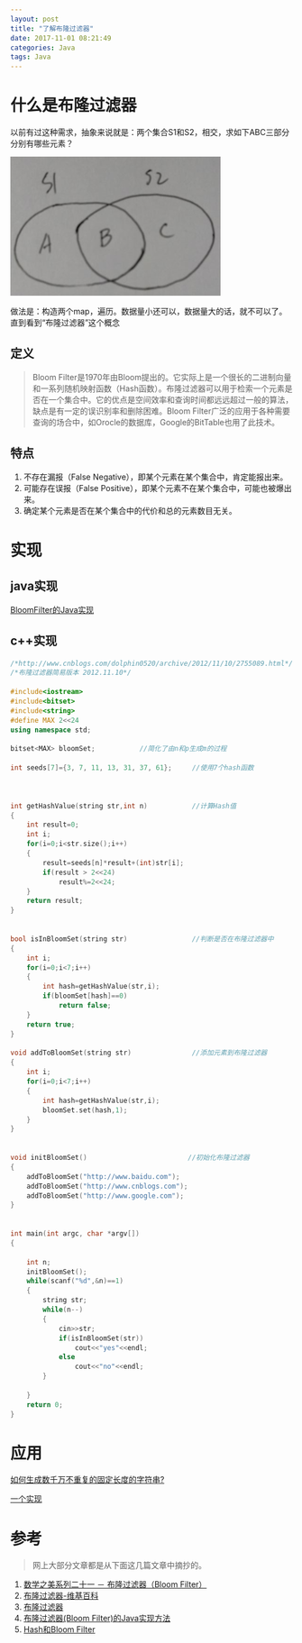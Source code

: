 ```yaml
---
layout: post
title: "了解布隆过滤器"
date: 2017-11-01 08:21:49
categories: Java
tags: Java
---
```



# 什么是布隆过滤器

以前有过这种需求，抽象来说就是：两个集合S1和S2，相交，求如下ABC三部分分别有哪些元素？

![](images/bloom01.png) 

做法是：构造两个map，遍历。数据量小还可以，数据量大的话，就不可以了。直到看到“布隆过滤器”这个概念

## 定义

> Bloom Filter是1970年由Bloom提出的。它实际上是一个很长的二进制向量和一系列随机映射函数（Hash函数）。布隆过滤器可以用于检索一个元素是否在一个集合中。它的优点是空间效率和查询时间都远远超过一般的算法，缺点是有一定的误识别率和删除困难。Bloom Filter广泛的应用于各种需要查询的场合中，如Orocle的数据库，Google的BitTable也用了此技术。

## 特点

1. 不存在漏报（False Negative），即某个元素在某个集合中，肯定能报出来。
2. 可能存在误报（False Positive），即某个元素不在某个集合中，可能也被爆出来。
3. 确定某个元素是否在某个集合中的代价和总的元素数目无关。

# 实现

## java实现

[BloomFilter的Java实现](https://gitee.com/yysue/samples/blob/master/wheelwheel/src/main/java/com/samples/BloomFilter.java)

## c++实现

```c++
/*http://www.cnblogs.com/dolphin0520/archive/2012/11/10/2755089.html*/
/*布隆过滤器简易版本 2012.11.10*/

#include<iostream>
#include<bitset>
#include<string>
#define MAX 2<<24
using namespace std;

bitset<MAX> bloomSet;           //简化了由n和p生成m的过程 

int seeds[7]={3, 7, 11, 13, 31, 37, 61};     //使用7个hash函数 



int getHashValue(string str,int n)           //计算Hash值 
{
    int result=0;
    int i;
    for(i=0;i<str.size();i++)
    {
        result=seeds[n]*result+(int)str[i];
        if(result > 2<<24)
            result%=2<<24;
    }
    return result;
}


bool isInBloomSet(string str)                //判断是否在布隆过滤器中 
{
    int i;
    for(i=0;i<7;i++)
    {
        int hash=getHashValue(str,i);
        if(bloomSet[hash]==0)
            return false;
    }
    return true;
}

void addToBloomSet(string str)               //添加元素到布隆过滤器 
{
    int i;
    for(i=0;i<7;i++)
    {
        int hash=getHashValue(str,i);
        bloomSet.set(hash,1);
    }
}


void initBloomSet()                         //初始化布隆过滤器 
{
    addToBloomSet("http://www.baidu.com");
    addToBloomSet("http://www.cnblogs.com");
    addToBloomSet("http://www.google.com");
}


int main(int argc, char *argv[])
{
    
    int n;
    initBloomSet();
    while(scanf("%d",&n)==1)
    {
        string str;
        while(n--)
        {
            cin>>str;
            if(isInBloomSet(str))
                cout<<"yes"<<endl;
            else
                cout<<"no"<<endl;
        }
        
    }
    return 0;
}
```

# 应用

[如何生成数千万不重复的固定长度的字符串?](https://segmentfault.com/q/1010000002430143)

[一个实现](https://gitee.com/yysue/samples/blob/master/wheelwheel/src/main/webapp/samples/BloomFilterApp.html)

# 参考

> 网上大部分文章都是从下面这几篇文章中摘抄的。

1. [数学之美系列二十一 － 布隆过滤器（Bloom Filter）](https://china.googleblog.com/2007/07/bloom-filter_7469.html)
2. [布隆过滤器-维基百科](https://zh.wikipedia.org/wiki/%E5%B8%83%E9%9A%86%E8%BF%87%E6%BB%A4%E5%99%A8)
3. [布隆过滤器](http://www.cnblogs.com/dolphin0520/archive/2012/11/10/2755089.html)
4. [布隆过滤器(Bloom Filter)的Java实现方法](https://www.52jbj.com/rjbc/545858.html)
5. [Hash和Bloom Filter](http://www.sigma.me/2011/09/13/hash-and-bloom-filter.html)

